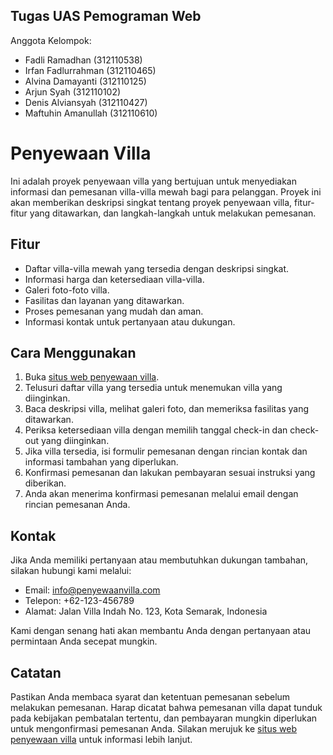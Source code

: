 ## Tugas UAS Pemograman Web
Anggota Kelompok:
- Fadli Ramadhan      (312110538)
- Irfan Fadlurrahman  (312110465)
- Alvina Damayanti    (312110125)
- Arjun Syah          (312110102)
- Denis Alviansyah    (312110427)
- Maftuhin Amanullah  (312110610)

# Penyewaan Villa

Ini adalah proyek penyewaan villa yang bertujuan untuk menyediakan informasi dan pemesanan villa-villa mewah bagi para pelanggan. Proyek ini akan memberikan deskripsi singkat tentang proyek penyewaan villa, fitur-fitur yang ditawarkan, dan langkah-langkah untuk melakukan pemesanan.

## Fitur

- Daftar villa-villa mewah yang tersedia dengan deskripsi singkat.
- Informasi harga dan ketersediaan villa-villa.
- Galeri foto-foto villa.
- Fasilitas dan layanan yang ditawarkan.
- Proses pemesanan yang mudah dan aman.
- Informasi kontak untuk pertanyaan atau dukungan.

## Cara Menggunakan

1. Buka [situs web penyewaan villa](http://www.penyewaanvilla.com).
2. Telusuri daftar villa yang tersedia untuk menemukan villa yang diinginkan.
3. Baca deskripsi villa, melihat galeri foto, dan memeriksa fasilitas yang ditawarkan.
4. Periksa ketersediaan villa dengan memilih tanggal check-in dan check-out yang diinginkan.
5. Jika villa tersedia, isi formulir pemesanan dengan rincian kontak dan informasi tambahan yang diperlukan.
6. Konfirmasi pemesanan dan lakukan pembayaran sesuai instruksi yang diberikan.
7. Anda akan menerima konfirmasi pemesanan melalui email dengan rincian pemesanan Anda.

## Kontak

Jika Anda memiliki pertanyaan atau membutuhkan dukungan tambahan, silakan hubungi kami melalui:

- Email: info@penyewaanvilla.com
- Telepon: +62-123-456789
- Alamat: Jalan Villa Indah No. 123, Kota Semarak, Indonesia

Kami dengan senang hati akan membantu Anda dengan pertanyaan atau permintaan Anda secepat mungkin.

## Catatan

Pastikan Anda membaca syarat dan ketentuan pemesanan sebelum melakukan pemesanan. Harap dicatat bahwa pemesanan villa dapat tunduk pada kebijakan pembatalan tertentu, dan pembayaran mungkin diperlukan untuk mengonfirmasi pemesanan Anda. Silakan merujuk ke [situs web penyewaan villa](http://www.penyewaanvilla.com) untuk informasi lebih lanjut.